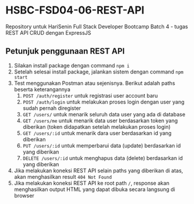 # HSBC-FSD04-06-REST-API

Repository untuk HariSenin Full Stack Developer Bootcamp Batch 4 - tugas REST API CRUD dengan ExpressJS

## Petunjuk penggunaan REST API

1. Silakan install package dengan command `npm i`
2. Setelah selesai install package, jalankan sistem dengan command `npm start`
3. Test menggunakan Postman atau sejenisnya. Berikut adalah paths beserta keterangannya
   1. `POST /auth/register` untuk registrasi user account baru
   2. `POST /auth/login` untuk melakukan proses login dengan user yang sudah pernah diregister
   3. `GET /users/` untuk menarik seluruh data user yang ada di database
   4. `GET /users/me` untuk menarik data user berdasarkan token yang diberikan (token didapatkan setelah melakukan proses login)
   5. `GET /users/:id` untuk menarik dara user berdasarkan id yang diberikan
   6. `PUT /users/:id` untuk memperbarui data (update) berdasarkan id yang diberikan
   7. `DELETE /users/:id` untuk menghapus data (delete) berdasarkan id yang diberikan
4. Jika melakukan koneksi REST API selain paths yang diberikan di atas, akan menghasilkan result `404 Not Found`
5. Jika melakukan koneksi REST API ke root path `/`, response akan menghasilkan output HTML yang dapat dibuka secara langsung di browser
